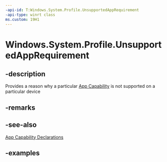 ```yaml
---
-api-id: T:Windows.System.Profile.UnsupportedAppRequirement
-api-type: winrt class
ms.custom: 19H1
---
```


<!-- Class syntax.
public class UnsupportedAppRequirement 
-->

# Windows.System.Profile.UnsupportedAppRequirement

## -description

Provides a reason why a particular [App Capability](/windows/uwp/packaging/app-capability-declarations) is not supported on a particular device

## -remarks

## -see-also

[App Capability Declarations](/windows/uwp/packaging/app-capability-declarations)

## -examples

